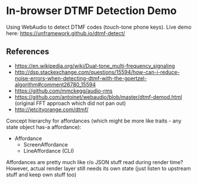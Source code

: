 # In-browser DTMF Detection Demo

Using WebAudio to detect DTMF codes (touch-tone phone keys). Live demo here: https://unframework.github.io/dtmf-detect/

## References

- https://en.wikipedia.org/wiki/Dual-tone_multi-frequency_signaling
- http://dsp.stackexchange.com/questions/15594/how-can-i-reduce-noise-errors-when-detecting-dtmf-with-the-goertzel-algorithm#comment26780_15594
- https://github.com/mmckegg/audio-rms
- https://github.com/antoinet/webaudio/blob/master/dtmf-demod.html (original FFT approach which did not pan out)
- http://jetcityorange.com/dtmf/


Concept hierarchy for affordances (which might be more like traits - any state object has-a affordance):

- Affordance
    - ScreenAffordance
    - LineAffordance (CLI)

Affordances are pretty much like r/o JSON stuff read during render time? However, actual render layer still needs its own state (just listen to upstream stuff and keep own stuff too)
